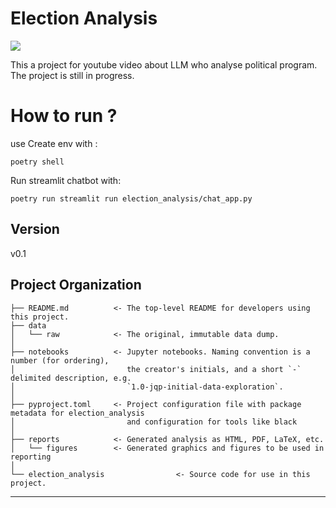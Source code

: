 # Election Analysis

<a target="_blank" href="https://cookiecutter-data-science.drivendata.org/">
    <img src="https://img.shields.io/badge/CCDS-Project%20template-328F97?logo=cookiecutter" />
</a>

This a project for youtube video about LLM who analyse political program.
The project is still in progress.

# How to run ?

use 
Create env with : 
```
poetry shell 
```
Run streamlit chatbot with:
```
poetry run streamlit run election_analysis/chat_app.py
```

## Version
v0.1

## Project Organization

```
├── README.md          <- The top-level README for developers using this project.
├── data
│   └── raw            <- The original, immutable data dump.
│
├── notebooks          <- Jupyter notebooks. Naming convention is a number (for ordering),
│                         the creator's initials, and a short `-` delimited description, e.g.
│                         `1.0-jqp-initial-data-exploration`.
│
├── pyproject.toml     <- Project configuration file with package metadata for election_analysis
│                         and configuration for tools like black
│
├── reports            <- Generated analysis as HTML, PDF, LaTeX, etc.
│   └── figures        <- Generated graphics and figures to be used in reporting
│
└── election_analysis                <- Source code for use in this project.

```

--------

